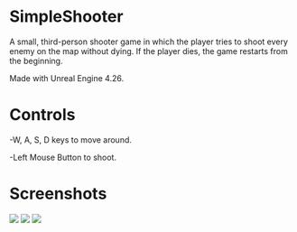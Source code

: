 # SimpleShooter

A small, third-person shooter game in which the player tries to shoot 
every enemy on the map without dying. If the player dies, the game 
restarts from the beginning.

Made with Unreal Engine 4.26.

# Controls

-W, A, S, D keys to move around.

-Left Mouse Button to shoot.

# Screenshots

<img src="Screenshots/image_01.jpg">

<img src="Screenshots/image_02.jpg">

<img src="Screenshots/image_03.jpg">
